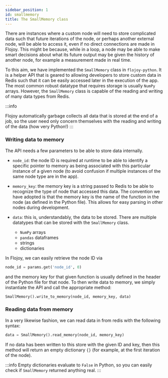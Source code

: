 ```yaml
---
sidebar_position: 1
id: smallmemory
title: The SmallMemory class
---
```


There are instances where a custom node will need to store complicated data such that future iterations of the node, or perhaps another external node, will be able to access it, even if no direct connections are made in Flojoy. This might be because, while in a loop, a node may be able to make smart decisions about what its future output may be given the history of another node, for example a measurement made in real time.

To this aim, we have implemented the `SmallMemory` class in `flojoy-python`. It is a helper API that is geared to allowing developers to store custom data in Redis such that it can be easily accessed later in the execution of the app. The most common robust datatype that requires storage is usually `NumPy` arrays. However, the `SmallMemory` class is capable of the reading and writing of many data types from Redis.

:::info

Flojoy automatically garbage collects all data that is stored at the end of a job, so the user need only concern themselves with the reading and writing of the data (how very Python!)
:::

### Writing data to memory

The API needs a few parameters to be able to store data internally.
- `node_id`: the node ID is required at runtime to be able to identify a specific pointer to memory as being associated with this particular instance of a given node (to avoid confusion if multiple instances of the same node type are in the app).

- `memory_key`: the memory key is a string passed to Redis to be able to recognize the type of node that accessed this data. The convention we have adopted is that the memory key is the name of the function in the node (as defined in the Python file). This allows for easy parsing in other nodes during development.

- `data`: this is, understandably, the data to be stored. There are multiple datatypes that can be stored with the `SmallMemory` class.

    - `NumPy` arrays
    - `pandas` dataframes
    - strings
    - dictionaries

In Flojoy, we can easily retrieve the node ID via

```python
node_id = params.get('node_id', 0)
```
and the memory key for that given function is usually defined in the header of the Python file for that node. To then write data to memory, we simply instantiate the API and call the appropriate method:

```python
SmallMemory().write_to_memory(node_id, memory_key, data)
```

### Reading data from memory

In a very likewise fashion, we can read data in from redis with the following syntax:

```python
data = SmallMemory().read_memory(node_id, memory_key)
```

If no data has been written to this store with the given ID and key, then this method will return an empty dictionary `{}` (for example, at the first iteration of the node).

:::info
Empty dictionaries evaluate to `False` in Python, so you can easily check if `SmallMemory` returned anything real. 
:::